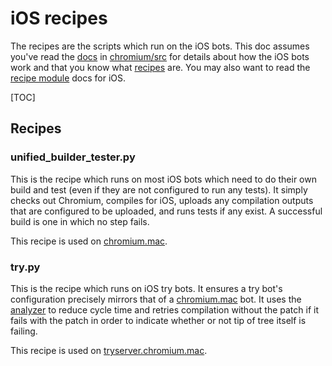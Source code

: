 # iOS recipes

The recipes are the scripts which run on the iOS bots. This doc assumes you've
read the [docs] in [chromium/src] for details about how the iOS bots work and
that you know what [recipes] are. You may also want to read the [recipe module]
docs for iOS.

[TOC]

## Recipes

### unified\_builder\_tester.py

This is the recipe which runs on most iOS bots which need to do their own build
and test (even if they are not configured to run any tests). It simply checks
out Chromium, compiles for iOS, uploads any compilation outputs that are
configured to be uploaded, and runs tests if any exist. A successful build is
one in which no step fails.

This recipe is used on [chromium.mac].

### try.py

This is the recipe which runs on iOS try bots. It ensures a try bot's
configuration precisely mirrors that of a [chromium.mac] bot. It uses the
[analyzer] to reduce cycle time and retries compilation without the patch if it
fails with the patch in order to indicate whether or not tip of tree itself is
failing.

This recipe is used on [tryserver.chromium.mac].

[analyzer]: https://chromium.googlesource.com/chromium/src/+/master/tools/mb
[chromium.mac]: https://build.chromium.org/p/chromium.mac
[chromium/src]: https://chromium.googlesource.com/chromium/src
[docs]: https://chromium.googlesource.com/chromium/src/+/master/docs/ios_infra.md
[recipe module]: ../../recipe_modules/ios/README.md
[recipes]: https://chromium.googlesource.com/infra/infra/+/HEAD/doc/users/recipes.md
[tryserver.chromium.mac]: https://build.chromium.org/p/tryserver.chromium.mac/waterfall
